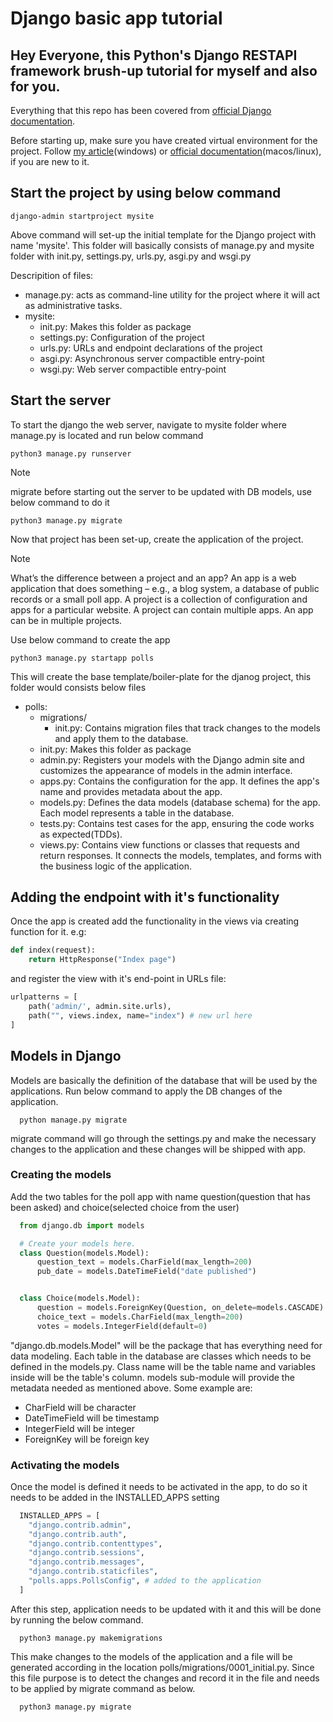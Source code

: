 # Django basic app tutorial

## Hey Everyone, this Python's Django RESTAPI framework brush-up tutorial for myself and also for you.

Everything that this repo has been covered from [official Django documentation](https://docs.djangoproject.com/en/5.1/).

Before starting up, make sure you have created virtual environment for the project. Follow [my article](https://medium.com/analytics-vidhya/python-virtual-environment-in-nutshell-abc74482fbd1)(windows) or [official documentation](https://packaging.python.org/en/latest/guides/installing-using-pip-and-virtual-environments/)(macos/linux), if you are new to it.

## Start the project by using below command

```
django-admin startproject mysite
```

Above command will set-up the initial template for the Django project with name 'mysite'. This folder will basically consists of manage.py and mysite folder with init.py, settings.py, urls.py, asgi.py and wsgi.py

Descripition of files:

- manage.py: acts as command-line utility for the project where it will act as administrative tasks.
- mysite:
  - init.py: Makes this folder as package
  - settings.py: Configuration of the project
  - urls.py: URLs and endpoint declarations of the project
  - asgi.py: Asynchronous server compactible entry-point
  - wsgi.py: Web server compactible entry-point

## Start the server

To start the django the web server, navigate to mysite folder where manage.py is located and run below command

```
python3 manage.py runserver
```

> [!NOTE]
> migrate before starting out the server to be updated with DB models, use below command to do it

```
python3 manage.py migrate
```

Now that project has been set-up, create the application of the project.

> [!NOTE]
> What’s the difference between a project and an app? An app is a web application that does something – e.g., a blog system, a database of public records or a small poll app. A project is a collection of configuration and apps for a particular website. A project can contain multiple apps. An app can be in multiple projects.

Use below command to create the app

```
python3 manage.py startapp polls
```

This will create the base template/boiler-plate for the djanog project, this folder would consists below files

- polls:
  - migrations/
    - init.py: Contains migration files that track changes to the models and apply them to the database.
  - init.py: Makes this folder as package
  - admin.py: Registers your models with the Django admin site and customizes the appearance of models in the admin interface.
  - apps.py: Contains the configuration for the app. It defines the app's name and provides metadata about the app.
  - models.py: Defines the data models (database schema) for the app. Each model represents a table in the database.
  - tests.py: Contains test cases for the app, ensuring the code works as expected(TDDs).
  - views.py: Contains view functions or classes that requests and return responses. It connects the models, templates, and forms with the business logic of the application.

## Adding the endpoint with it's functionality

Once the app is created add the functionality in the views via creating function for it. e.g:

```python
def index(request):
    return HttpResponse("Index page")
```

and register the view with it's end-point in URLs file:

```python
urlpatterns = [
    path('admin/', admin.site.urls),
    path("", views.index, name="index") # new url here
]
```

## Models in Django

Models are basically the definition of the database that will be used by the applications. Run below command to apply the DB changes of the application.

```
  python manage.py migrate
```

migrate command will go through the settings.py and make the necessary changes to the application and these changes will be shipped with app.

### Creating the models

Add the two tables for the poll app with name question(question that has been asked) and choice(selected choice from the user)

```python
  from django.db import models

  # Create your models here.
  class Question(models.Model):
      question_text = models.CharField(max_length=200)
      pub_date = models.DateTimeField("date published")


  class Choice(models.Model):
      question = models.ForeignKey(Question, on_delete=models.CASCADE)
      choice_text = models.CharField(max_length=200)
      votes = models.IntegerField(default=0)
```

"django.db.models.Model" will be the package that has everything need for data modeling. Each table in the database are classes which needs to be defined in the models.py. Class name will be the table name and variables inside will be the table's column. models sub-module will provide the metadata needed as mentioned above. Some example are:

- CharField will be character
- DateTimeField will be timestamp
- IntegerField will be integer
- ForeignKey will be foreign key

### Activating the models

Once the model is defined it needs to be activated in the app, to do so it needs to be added in the INSTALLED_APPS setting

```python
  INSTALLED_APPS = [
    "django.contrib.admin",
    "django.contrib.auth",
    "django.contrib.contenttypes",
    "django.contrib.sessions",
    "django.contrib.messages",
    "django.contrib.staticfiles",
    "polls.apps.PollsConfig", # added to the application
  ]

```

After this step, application needs to be updated with it and this will be done by running the below command.

```
  python3 manage.py makemigrations
```

This make changes to the models of the application and a file will be generated according in the location polls/migrations/0001_initial.py. Since this file purpose is to detect the changes and record it in the file and needs to be applied by migrate command as below.

```
  python3 manage.py migrate
```

